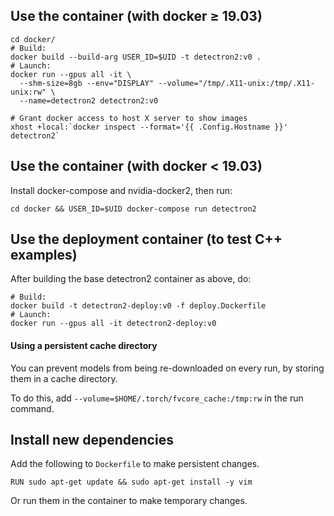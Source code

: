 
## Use the container (with docker ≥ 19.03)

```
cd docker/
# Build:
docker build --build-arg USER_ID=$UID -t detectron2:v0 .
# Launch:
docker run --gpus all -it \
  --shm-size=8gb --env="DISPLAY" --volume="/tmp/.X11-unix:/tmp/.X11-unix:rw" \
  --name=detectron2 detectron2:v0

# Grant docker access to host X server to show images
xhost +local:`docker inspect --format='{{ .Config.Hostname }}' detectron2`
```

## Use the container (with docker < 19.03)

Install docker-compose and nvidia-docker2, then run:
```
cd docker && USER_ID=$UID docker-compose run detectron2
```

## Use the deployment container (to test C++ examples)
After building the base detectron2 container as above, do:
```
# Build:
docker build -t detectron2-deploy:v0 -f deploy.Dockerfile
# Launch:
docker run --gpus all -it detectron2-deploy:v0
```

#### Using a persistent cache directory

You can prevent models from being re-downloaded on every run,
by storing them in a cache directory.

To do this, add `--volume=$HOME/.torch/fvcore_cache:/tmp:rw` in the run command.

## Install new dependencies
Add the following to `Dockerfile` to make persistent changes.
```
RUN sudo apt-get update && sudo apt-get install -y vim
```
Or run them in the container to make temporary changes.
